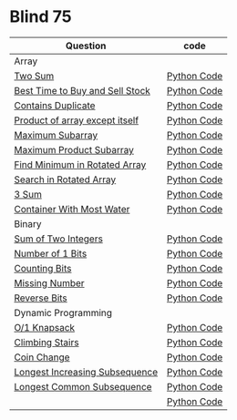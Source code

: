 # Blind 75

| Question | code |
| ------ | ------ |
| Array |
| [Two Sum](https://leetcode.com/problems/two-sum/) | [Python Code](./twoSum.py)  |
| [Best Time to Buy and Sell Stock](https://leetcode.com/problems/best-time-to-buy-and-sell-stock/) | [Python Code](./buyAndSellStocks.py) |
| [Contains Duplicate](https://leetcode.com/problems/contains-duplicate/) | [Python Code](./containsDuplicate.py) |
| [Product of array except itself](https://leetcode.com/problems/product-of-array-except-self/) | [Python Code](./productArrayWithoutSelf.py) |
| [Maximum Subarray](https://leetcode.com/problems/maximum-subarray/) | [Python Code](./maxSubarray.py) |
| [Maximum Product Subarray](https://leetcode.com/problems/maximum-product-subarray/) |  [Python Code](./maxProductSubarray.py) |
| [Find Minimum in Rotated Array](https://leetcode.com/problems/find-minimum-in-rotated-sorted-array/) | [Python Code](./findMinInRotatedArray.py) |
| [Search in Rotated Array](https://leetcode.com/problems/search-in-rotated-sorted-array/) | [Python Code](./searchInRotatedArray.py) |
| [3 Sum](https://leetcode.com/problems/3sum/) | [Python Code](./threeSum.py) |
| [Container With Most Water](https://leetcode.com/problems/container-with-most-water/) | [Python Code](./containerWithMostWater.py) |
|   Binary  |
| [Sum of Two Integers](https://leetcode.com/problems/sum-of-two-integers/) | [Python Code](./sumOfTwoNumbers.py) |
| [Number of 1 Bits](https://leetcode.com/problems/number-of-1-bits/) | [Python Code](./numberOf1bits.py) |
| [Counting Bits](https://leetcode.com/problems/counting-bits/) | [Python Code](./countBits.py) |
| [Missing Number](https://leetcode.com/problems/missing-number/) | [Python Code](./missingNumber.py) |
| [Reverse Bits](https://leetcode.com/problems/reverse-bits/) | [Python Code](./reverseBits.py) |
| Dynamic Programming |
| [O/1 Knapsack](http://www.geeksforgeeks.org/knapsack-problem/) | [Python Code](./01Knapsack.py) |
| [Climbing Stairs](https://leetcode.com/problems/climbing-stairs/) | [Python Code](./climbStairs.py) |
| [Coin Change](https://leetcode.com/problems/coin-change/) | [Python Code](./coinChange.py) |
| [Longest Increasing Subsequence](https://leetcode.com/problems/longest-increasing-subsequence/) | [Python Code](./longestIncreasingSubsequence.py) |
| [Longest Common Subsequence](https://leetcode.com/problems/longest-common-subsequence/) | [Python Code](./longestCommonSubsequence.py) |
| []() | [Python Code]() |